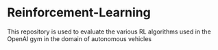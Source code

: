 # Reinforcement-Learning
This repository is used to evaluate the various RL algorithms used in the OpenAI gym in the domain of autonomous vehicles
